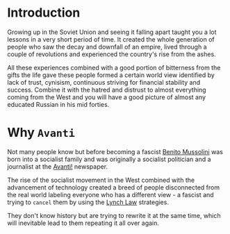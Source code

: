 # Introduction

Growing up in the Soviet Union and seeing it falling apart taught you a lot
lessons in a very short period of time. It created the whole generation of
people who saw the decay and downfall of an empire, lived through a couple of
revolutions and experienced the country's rise from the ashes.

All these experiences combined with a good portion of bitterness from the gifts
the life gave these people formed a certain world view identified by lack of
trust, cynisism, continuous striving for financial stability and success.
Combine it with the hatred and distrust to almost everything coming from the
West and you will have a good picture of almost any educated Russian in his mid
forties.

# Why `Avanti`
Not many people know but before becoming a fascist [Benito Mussolini](https://en.wikipedia.org/wiki/Benito_Mussolini) was born into a socialist family and was originally a socialist politician and a journalist at the [Avanti!](https://en.wikipedia.org/wiki/Avanti!_(newspaper)) newspaper.

The rise of the socialist movement in the West combined with the advancement of
technology created a breed of people disconnected from the real world labeling
everyone who has a different view - a fascist and trying to `cancel` them by using the
[Lynch Law](https://en.wikipedia.org/wiki/Lynching) strategies.

They don't know history but are trying to rewrite it at the same time, which
will inevitable lead to them repeating it all over again.
